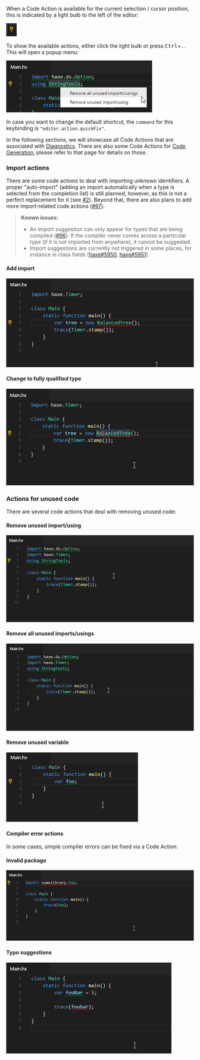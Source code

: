 When a Code Action is available for the current selection / cursor position, this is indicated by a light bulb to the left of the editor:

![](images/code-actions/light-bulb.png)

To show the available actions, either click the light bulb or press <kbd>Ctrl</kbd>+<kbd>.</kbd>. This will open a popup menu:

![](images/code-actions/popup.png)

In case you want to change the default shortcut, the `command` for this keybinding is `"editor.action.quickFix"`.

In the following sections, we will showcase all Code Actions that are associated with [Diagnostics](/vshaxe/vshaxe/wiki/Diagnostics). There are also some Code Actions for [Code Generation](/vshaxe/vshaxe/wiki/Code-Generation), please refer to that page for details on those.

### Import actions

There are some code actions to deal with importing unknown identifiers. A proper "auto-import" (adding an import automatically when a type is selected from the completion list) is still planned, however, as this is not a perfect replacement for it (see [#2](/vshaxe/vshaxe/issues/2)). Beyond that, there are also plans to add more import-related code actions ([#97](https://github.com/vshaxe/vshaxe/issues/97)).

>**Known issues:**
> - An import suggestion can only appear for types that are being compiled ([#96](https://github.com/vshaxe/vshaxe/issues/96)). If the compiler never comes across a particular type (if it is not imported from anywhere), it cannot be suggested.
> - Import suggestions are currently not triggered in some places, for instance in class fields ([haxe#5950](https://github.com/HaxeFoundation/haxe/issues/5950), [haxe#5951](https://github.com/HaxeFoundation/haxe/issues/5951)).

#### Add import

![](images/code-actions/add-import.gif)

#### Change to fully qualified type

![](images/code-actions/fully-qualified.gif)

### Actions for unused code

There are several code actions that deal with removing unused code:

#### Remove unused import/using

![](images/code-actions/unused-import.gif)

#### Remove all unused imports/usings

![](images/code-actions/unused-imports.gif)

#### Remove unused variable

![](images/code-actions/unused-var.gif)

#### Compiler error actions

In some cases, simple compiler errors can be fixed via a Code Action:

#### Invalid package

![](images/code-actions/invalid-package.gif)

#### Typo suggestions

![](images/code-actions/typo-suggestion.gif)